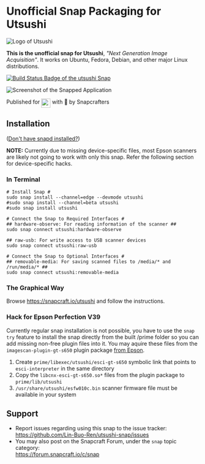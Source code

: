 # Unofficial Snap Packaging for Utsushi
<!--
	Use the RawGit service for easy access to in-repo pictures:
	https://rawgit.com
-->
![Logo of Utsushi](https://cdn.rawgit.com/Lin-Buo-Ren/utsushi-snap/95423ac9/snap/gui/logo.svg "Logo of Utsushi")

**This is the unofficial snap for Utsushi**, *"Next Generation Image Acquisition"*. It works on Ubuntu, Fedora, Debian, and other major Linux distributions.

[![Build Status Badge of the `utsushi` Snap](https://build.snapcraft.io/badge/Lin-Buo-Ren/utsushi-snap.svg "Build Status of the `utsushi` snap")](https://build.snapcraft.io/user/Lin-Buo-Ren/utsushi-snap)

![Screenshot of the Snapped Application](https://cdn.rawgit.com/Lin-Buo-Ren/utsushi-snap/5d179e13/snap/screenshots/main-window.png "Screenshot of the Snapped Application")

Published for <img src="http://anything.codes/slack-emoji-for-techies/emoji/tux.png" align="top" width="24" /> with 💝 by Snapcrafters

## Installation
([Don't have snapd installed?](https://snapcraft.io/docs/core/install))

**NOTE:** Currently due to missing device-specific files, most Epson scanners are likely not going to work with only this snap.  Refer the following section for device-specific hacks.

### In Terminal
    # Install Snap #
    sudo snap install --channel=edge --devmode utsushi
    #sudo snap install --channel=beta utsushi
    #sudo snap install utsushi
    
    # Connect the Snap to Required Interfaces #
    ## hardware-observe: For reading information of the scanner ##
    sudo snap connect utsushi:hardware-observe
    
    ## raw-usb: For write access to USB scanner devices
    sudo snap connect utsushi:raw-usb
    
    # Connect the Snap to Optional Interfaces #
    ## removable-media: For saving scanned files to /media/* and /run/media/* ##
    sudo snap connect utsushi:removable-media

### The Graphical Way
Browse <https://snapcraft.io/utsushi> and follow the instructions.

### Hack for Epson Perfection V39
Currently regular snap installation is not possible, you have to use the `snap try` feature to install the snap directly from the built /prime folder so you can add missing non-free plugin files into it.  You may aquire these files from the `imagescan-plugin-gt-s650` plugin package [from Epson](http://download.ebz.epson.net/dsc/search/01/search/?OSC=LX).

1. Create `prime/libexec/utsushi/esci-gt-s650` symbolic link that points to `esci-interpreter` in the same directory
2. Copy the `libcnx-esci-gt-s650.so*` files from the plugin package to `prime/lib/utsushi`
3. `/usr/share/utsushi/esfw010c.bin` scanner firmware file must be available in your system

<!-- Uncomment when you have test results
## What is Working
* [A list of functionallities that are verified working]

## What is NOT Working...yet 
* [A list of functionallities that are verified not working]

Check out the [issue tracker](https://github.com/Lin-Buo-Ren/utsushi-snap/issues) for more known issues.

## What is NOT Tested...yet
* [A list of functionallities that are not tested for any reasons.]
-->

## Support
* Report issues regarding using this snap to the issue tracker:  
  <https://github.com/Lin-Buo-Ren/utsushi-snap/issues>
* You may also post on the Snapcraft Forum, under the `snap` topic category:  
  <https://forum.snapcraft.io/c/snap>
